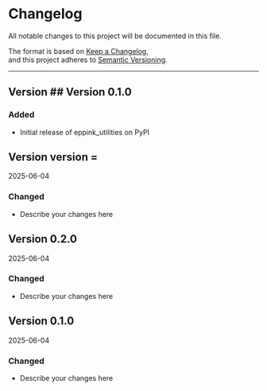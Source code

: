 # Changelog

All notable changes to this project will be documented in this file.

The format is based on [Keep a Changelog](https://keepachangelog.com/en/1.0.0/),  
and this project adheres to [Semantic Versioning](https://semver.org/).

---

## Version ## Version 0.1.0 
### Added
- Initial release of eppink_utilities on PyPI

## Version version = 
2025-06-04
### Changed
- Describe your changes here

## Version 0.2.0 
2025-06-04
### Changed
- Describe your changes here

## Version 0.1.0 
2025-06-04
### Changed
- Describe your changes here
